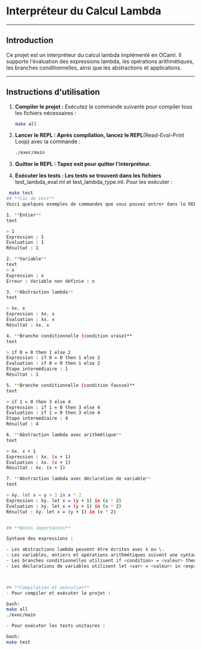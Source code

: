 # Interpréteur du Calcul Lambda

---

## **Introduction**

Ce projet est un interpréteur du calcul lambda implémenté en OCaml. Il supporte l'évaluation des expressions lambda, les opérations arithmétiques, les branches conditionnelles, ainsi que les abstractions et applications.

---

## **Instructions d'utilisation**

1. **Compiler le projet :**
   Exécutez la commande suivante pour compiler tous les fichiers nécessaires :
   ```bash
   make all
2. **Lancer le REPL : Après compilation, lancez le REPL**(Read-Eval-Print Loop) avec la commande :

   ```bash
   ./exec/main

3. **Quitter le REPL : Tapez exit pour quitter l'interpréteur.**

4. **Exécuter les tests : Les tests se trouvent dans les fichiers**
test_lambda_eval.ml et test_lambda_type.ml. Pour les exécuter :

  ```bash
   make test
## **Cas de test**
Voici quelques exemples de commandes que vous pouvez entrer dans le REPL et leurs sorties correspondantes :

1. **Entier**
text

> 1
Expression : 1
Évaluation : 1
Résultat : 1

2. **Variable**
text
> x
Expression : x
Erreur : Variable non définie : x

3. **Abstraction lambda**
text

> λx. x
Expression : λx. x
Évaluation : λx. x
Résultat : λx. x

4. **Branche conditionnelle (condition vraie)**
text

> if 0 = 0 then 1 else 2
Expression : if 0 = 0 then 1 else 2
Évaluation : if 0 = 0 then 1 else 2
Étape intermédiaire : 1
Résultat : 1

5. **Branche conditionnelle (condition fausse)**
text

> if 1 = 0 then 3 else 4
Expression : if 1 = 0 then 3 else 4
Évaluation : if 1 = 0 then 3 else 4
Étape intermédiaire : 4
Résultat : 4

6. **Abstraction lambda avec arithmétique**
text

> λx. x + 1
Expression : λx. (x + 1)
Évaluation : λx. (x + 1)
Résultat : λx. (x + 1)

7. **Abstraction lambda avec déclaration de variable**
text

> λy. let x = y + 1 in x * 2
Expression : λy. let x = (y + 1) in (x * 2)
Évaluation : λy. let x = (y + 1) in (x * 2)
Résultat : λy. let x = (y + 1) in (x * 2)


## **Notes importantes**

Syntaxe des expressions :

- Les abstractions lambda peuvent être écrites avec λ ou \.
- Les variables, entiers et opérations arithmétiques suivent une syntaxe classique.
- Les branches conditionnelles utilisent if <condition> = <valeur> then <expr1> else <expr2>.
- Les déclarations de variables utilisent let <var> = <valeur> in <expr>.



## **Compilation et exécution**
- Pour compiler et exécuter le projet :

bash:
make all
./exec/main

- Pour exécuter les tests unitaires :

bash:
make test